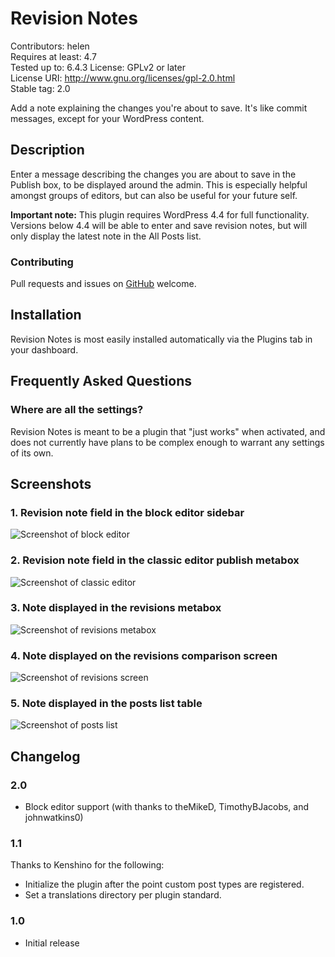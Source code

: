 # Revision Notes #
Contributors: helen  
Requires at least: 4.7  
Tested up to: 6.4.3
License: GPLv2 or later  
License URI: http://www.gnu.org/licenses/gpl-2.0.html  
Stable tag: 2.0  

Add a note explaining the changes you're about to save. It's like commit messages, except for your WordPress content.

## Description ##

Enter a message describing the changes you are about to save in the Publish box, to be displayed around the admin. This is especially helpful amongst groups of editors, but can also be useful for your future self.

**Important note:** This plugin requires WordPress 4.4 for full functionality. Versions below 4.4 will be able to enter and save revision notes, but will only display the latest note in the All Posts list.

### Contributing ###

Pull requests and issues on [GitHub](https://github.com/helenhousandi/revision-notes) welcome.

## Installation ##

Revision Notes is most easily installed automatically via the Plugins tab in your dashboard.

## Frequently Asked Questions ##

### Where are all the settings? ###

Revision Notes is meant to be a plugin that "just works" when activated, and does not currently have plans to be complex enough to warrant any settings of its own.

## Screenshots ##

### 1. Revision note field in the block editor sidebar

![Screenshot of block editor](.wordpress-org/screenshot-1.png)

### 2. Revision note field in the classic editor publish metabox

![Screenshot of classic editor](.wordpress-org/screenshot-2.png)

### 3. Note displayed in the revisions metabox

![Screenshot of revisions metabox](.wordpress-org/screenshot-3.png)

### 4. Note displayed on the revisions comparison screen

![Screenshot of revisions screen](.wordpress-org/screenshot-4.png)

### 5. Note displayed in the posts list table

![Screenshot of posts list](.wordpress-org/screenshot-5.png)

## Changelog ##

### 2.0 ###
* Block editor support (with thanks to theMikeD, TimothyBJacobs, and johnwatkins0)

### 1.1 ###
Thanks to Kenshino for the following:
* Initialize the plugin after the point custom post types are registered.
* Set a translations directory per plugin standard.

### 1.0 ###
* Initial release
